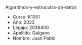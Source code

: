 Algoritmos-y-estrucutra-de-datos

- Curso: K1051 
- Año: 2022 
- Legajo: 2036400 
- Apellido: Galgano 
- Nombre: Juan Pablo
